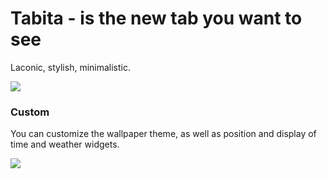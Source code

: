 # Tabita - is the new tab you want to see

Laconic, stylish, minimalistic.

<img src="[https://ibb.co/yVcbfs9](https://i.ibb.co/Kmp30yP/photo-2023-01-11-19-16-29.jpg)" />

### Custom

You can customize the wallpaper theme, as well as position and display of time and weather widgets.

<img src="[https://ibb.co/0KJtJwb](https://i.ibb.co/3vhzhJZ/photo-2023-01-12-00-30-43.jpg)" />
